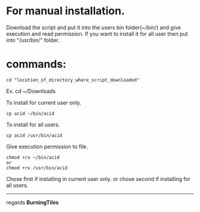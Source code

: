 # For manual installation.

Download the script and put it into the users bin folder(~/bin/) and give execution and read permission.
If you want to install it for all user then put into "/usr/bin/" folder.


# commands:
```
cd "location_of_directory_where_script_downloaded"
```
Ex. cd ~/Downloads


To install for current user only.
```
cp acid ~/bin/acid
```
To install for all users.
```
cp acid /usr/bin/acid
```


Give execution permission to file.
```
chmod +rx ~/bin/acid
or
chmod +rx /usr/bin/acid
```
Chose first if installing in current user only.
or chose second if installing for all users.


---

regards
**BurningTiles**
